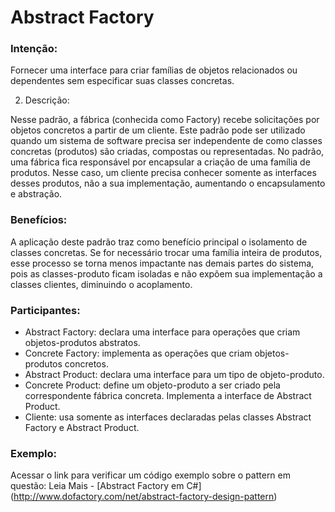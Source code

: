 # Abstract Factory #

### Intenção: ###

Fornecer uma interface para criar famílias de objetos relacionados ou dependentes sem especificar suas classes concretas.

2) Descrição: 

Nesse padrão, a fábrica (conhecida como Factory) recebe solicitações por objetos concretos a partir de um cliente. Este padrão pode ser utilizado quando um sistema de software precisa ser independente de como classes concretas (produtos) são criadas, compostas ou representadas. No padrão, uma fábrica fica responsável por encapsular a criação de uma família de produtos. Nesse caso, um cliente precisa conhecer somente as interfaces desses produtos, não a sua implementação, aumentando o encapsulamento e abstração.

### Benefícios: ###

A aplicação deste padrão traz como benefício principal o isolamento de classes concretas. Se for necessário trocar uma família inteira de produtos, esse processo se torna menos impactante nas demais partes do sistema, pois as classes-produto ficam isoladas e não expõem sua implementação a classes clientes, diminuindo o acoplamento.

### Participantes: ###

- Abstract Factory: declara uma interface para operações que criam objetos-produtos abstratos.
- Concrete Factory: implementa as operações que criam objetos-produtos concretos.
- Abstract Product: declara uma interface para um tipo de objeto-produto.
- Concrete Product: define um objeto-produto a ser criado pela correspondente fábrica concreta. Implementa a interface de Abstract Product.
- Cliente: usa somente as interfaces declaradas pelas classes Abstract Factory e Abstract Product.

### Exemplo: ###

Acessar o link para verificar um código exemplo sobre o pattern em questão: Leia Mais - [Abstract Factory em C#] (http://www.dofactory.com/net/abstract-factory-design-pattern)
